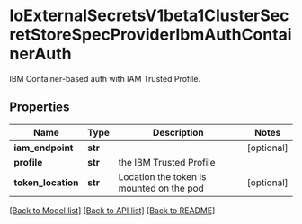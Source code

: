 # IoExternalSecretsV1beta1ClusterSecretStoreSpecProviderIbmAuthContainerAuth

IBM Container-based auth with IAM Trusted Profile.
## Properties
Name | Type | Description | Notes
------------ | ------------- | ------------- | -------------
**iam_endpoint** | **str** |  | [optional] 
**profile** | **str** | the IBM Trusted Profile | 
**token_location** | **str** | Location the token is mounted on the pod | [optional] 

[[Back to Model list]](../README.md#documentation-for-models) [[Back to API list]](../README.md#documentation-for-api-endpoints) [[Back to README]](../README.md)


